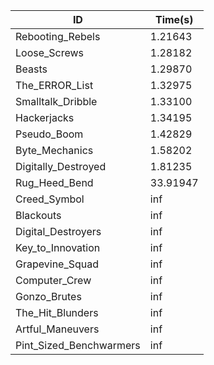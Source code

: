 |ID|Time(s)|
|-|-|
|Rebooting_Rebels|1.21643|
|Loose_Screws|1.28182|
|Beasts|1.29870|
|The_ERROR_List|1.32975|
|Smalltalk_Dribble|1.33100|
|Hackerjacks|1.34195|
|Pseudo_Boom|1.42829|
|Byte_Mechanics|1.58202|
|Digitally_Destroyed|1.81235|
|Rug_Heed_Bend|33.91947|
|Creed_Symbol|inf|
|Blackouts|inf|
|Digital_Destroyers|inf|
|Key_to_Innovation|inf|
|Grapevine_Squad|inf|
|Computer_Crew|inf|
|Gonzo_Brutes|inf|
|The_Hit_Blunders|inf|
|Artful_Maneuvers|inf|
|Pint_Sized_Benchwarmers|inf|
